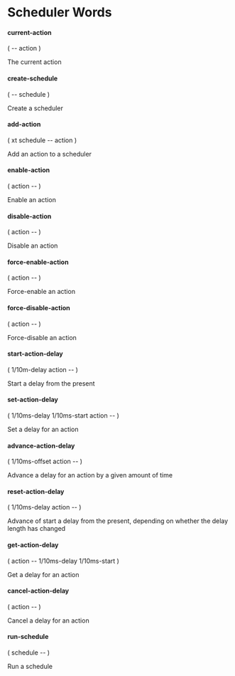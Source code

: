 # Scheduler Words

#### current-action
( -- action )

The current action

#### create-schedule
( -- schedule )

Create a scheduler

#### add-action
( xt schedule -- action )

Add an action to a scheduler

#### enable-action
( action -- )

Enable an action

#### disable-action
( action -- )

Disable an action

#### force-enable-action
( action -- )

Force-enable an action

#### force-disable-action
( action -- )

Force-disable an action

#### start-action-delay
( 1/10m-delay action -- )

Start a delay from the present

#### set-action-delay
( 1/10ms-delay 1/10ms-start action -- )

Set a delay for an action

#### advance-action-delay
( 1/10ms-offset action -- )

Advance a delay for an action by a given amount of time

#### reset-action-delay
( 1/10ms-delay action -- )

Advance of start a delay from the present, depending on whether the delay
length has changed

#### get-action-delay
( action -- 1/10ms-delay 1/10ms-start )

Get a delay for an action

#### cancel-action-delay
( action -- )

Cancel a delay for an action

#### run-schedule
( schedule -- )

Run a schedule
